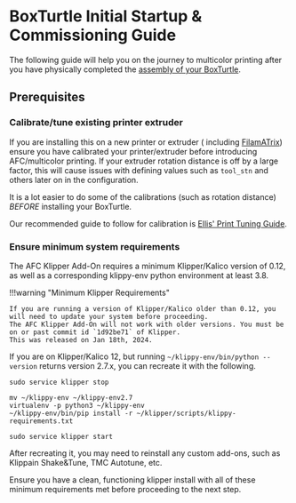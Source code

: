 # BoxTurtle Initial Startup & Commissioning Guide

The following guide will help you on the journey to multicolor printing after you have physically completed
the [assembly of your BoxTurtle](https://armoredturtle.xyz).

## Prerequisites

### Calibrate/tune existing printer extruder

If you are installing this on a new printer or extruder (
including [FilamATrix](https://github.com/thunderkeys/FilamATrix)) ensure you have calibrated your printer/extruder
before introducing AFC/multicolor printing. If your extruder rotation distance is off by a large factor, this will cause
issues with defining values such as `tool_stn` and others later on in the configuration.

It is a lot easier to do some of the calibrations (such as rotation distance) *BEFORE* installing your BoxTurtle.

Our recommended guide to follow for calibration
is [Ellis' Print Tuning Guide](https://ellis3dp.com/Print-Tuning-Guide/).

### Ensure minimum system requirements

The AFC Klipper Add-On requires a minimum Klipper/Kalico version of 0.12, as well as a corresponding klippy-env python
environment at least 3.8.

!!!warning "Minimum Klipper Requirements"

    If you are running a version of Klipper/Kalico older than 0.12, you will need to update your system before proceeding.
    The AFC Klipper Add-On will not work with older versions. You must be on or past commit id `1d92be71` of Klipper.
    This was released on Jan 18th, 2024.

If you are on Klipper/Kalico 12, but running `~/klippy-env/bin/python --version` returns version 2.7.x, you can
recreate it with the following.

```
sudo service klipper stop

mv ~/klippy-env ~/klippy-env2.7
virtualenv -p python3 ~/klippy-env
~/klippy-env/bin/pip install -r ~/klipper/scripts/klippy-requirements.txt

sudo service klipper start
```

After recreating it, you may need to reinstall any custom add-ons, such as Klippain Shake&Tune, TMC Autotune, etc.

Ensure you have a clean, functioning klipper install with all of these minimum requirements met before proceeding to the
next step.